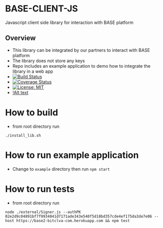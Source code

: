 # BASE-CLIENT-JS

Javascript client side library for interaction with BASE platform

## Overview

- This library can be integrated by our partners to interact with BASE platform
- The library does not store any keys
- Repo includes an example application to demo how to integrate the library in a web app
- [![Build Status](https://travis-ci.org/bitclave/base-client-js.svg?branch=develop)](https://travis-ci.org/bitclave/base-client-js)
- [![Coverage Status](https://coveralls.io/repos/github/bitclave/base-client-js/badge.svg)](https://coveralls.io/github/bitclave/base-client-js)
- [![License: MIT](https://img.shields.io/badge/License-MIT-yellow.svg)](https://opensource.org/licenses/MIT)
- [!Alt text](https://github.com/bitclave/base-client-js/blob/develop/images/base_phase1_overview.png)

# How to build
- from root directory run
```
./install_lib.sh
```
# How to run example application
- Change to `example` directory then run ```npm start```

# How to run tests
- from root directory run
```
node ./external/Signer.js --authPK 02e2d9c04891bf7f9934041d7171ade343e540f5d18bd357cde4ef175da3de7e06 --host https://base2-bitclva-com.herokuapp.com && npm test
```
